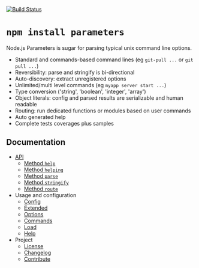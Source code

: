 [![Build Status](https://secure.travis-ci.org/adaltas/node-parameters.png)](http://travis-ci.org/adaltas/node-parameters)

# `npm install parameters`

Node.js Parameters is sugar for parsing typical unix command line options. 

* Standard and commands-based command lines (eg `git-pull ...` or `git pull ...`)
* Reversibility: parse and stringify is bi-directional
* Auto-discovery: extract unregistered options
* Unlimited/multi level commands (eg `myapp server start ...`)
* Type conversion ('string', 'boolean', 'integer', 'array')
* Object literals: config and parsed results are serializable and human readable
* Routing: run dedicated functions or modules based on user commands
* Auto generated help
* Complete tests coverages plus samples

## Documentation

* [API](https://github.com/adaltas/node-parameters/blob/master/doc/api/index.md)
  * [Method `help`](https://github.com/adaltas/node-parameters/blob/master/doc/api/help.md)
  * [Method `helping`](https://github.com/adaltas/node-parameters/blob/master/doc/api/helping.md)
  * [Method `parse`](https://github.com/adaltas/node-parameters/blob/master/doc/api/parse.md)
  * [Method `stringify`](https://github.com/adaltas/node-parameters/blob/master/doc/api/stringify.md)
  * [Method `route`](https://github.com/adaltas/node-parameters/blob/master/doc/api/route.md)
* Usage and configuration
  * [Config](https://github.com/adaltas/node-parameters/blob/master/doc/config)
  * [Extended](https://github.com/adaltas/node-parameters/blob/master/doc/usage/extended.md)
  * [Options](https://github.com/adaltas/node-parameters/blob/master/doc/config/options.md)
  * [Commands](https://github.com/adaltas/node-parameters/blob/master/doc/config/commands.md)
  * [Load](https://github.com/adaltas/node-parameters/blob/master/doc/config/load.md)
  * [Help](https://github.com/adaltas/node-parameters/blob/master/doc/usage/help.md)
* Project
  * [License](https://github.com/adaltas/node-parameters/blob/master/LICENSE)
  * [Changelog](https://github.com/adaltas/node-parameters/blob/master/CHANGELOG.md)
  * [Contribute](https://github.com/adaltas/node-parameters/blob/master/doc/project/contribute.md)
